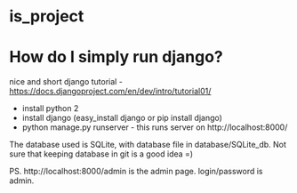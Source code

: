 is_project
==========

How do I simply run django?
===========================

nice and short django tutorial - https://docs.djangoproject.com/en/dev/intro/tutorial01/

* install python 2
* install django (easy_install django or pip install django)
* python manage.py runserver - this runs server on http://localhost:8000/

The database used is SQLite, with database file in database/SQLite_db. Not sure that keeping database in git is a good idea =)

PS. http://localhost:8000/admin is the admin page. login/password is admin.